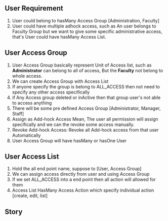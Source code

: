## User Requirement
1. User could belong to hasMany Access Group [Administration, Faculty]
2. User could have multiple adhock access, such as An user belongs to Faculty Group but we want to give some specific 
administrative access, that's User could have hasMany Access List.


## User Access Group
1. User Access Group basically represent Unit of Access list, such as **Administrator**
can belong to all of access, But the **Faculty** not belong to whole access.
2. We can create Access Group with Access List
3. If anyone specify the group is belong to ALL_ACCESS then not need to specify any other access specifically
4. if Any Access group deleted or inActive then that group user's not able to access anything
5. There will be some pre defined Access Group [Administrator, Manager, Staff]
6. Assign as Add-hock Access Mean, The user all permission will assign specifically and we can the revoke
some access manually.
7. Revoke Add-hock Access: Revoke all Add-hock access from that user Automatically
8. User Access Group will have hasMany or hasOne User


## User Access List
1. Hold the all end point name, suppose to [User, Access Group]
2. We can assign access directly from user and using Access Group
3. If we set ALL_ACCESS into a end point then all action will allowed for them
4. Access List HasMany Access Action which specify individual action [create, edit, list]


## Story




